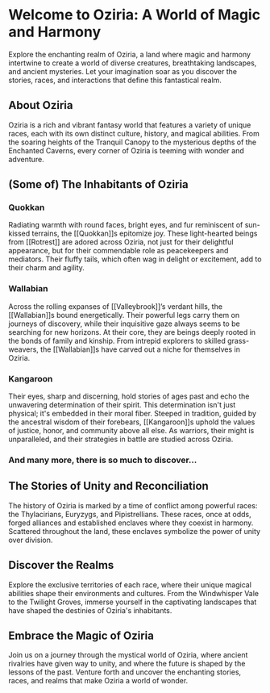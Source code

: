 
# Welcome to Oziria: A World of Magic and Harmony

Explore the enchanting realm of Oziria, a land where magic and harmony intertwine to create a world of diverse creatures, breathtaking landscapes, and ancient mysteries. Let your imagination soar as you discover the stories, races, and interactions that define this fantastical realm.

## About Oziria

Oziria is a rich and vibrant fantasy world that features a variety of unique races, each with its own distinct culture, history, and magical abilities. From the soaring heights of the Tranquil Canopy to the mysterious depths of the Enchanted Caverns, every corner of Oziria is teeming with wonder and adventure.

## (Some of) The Inhabitants of Oziria

### Quokkan

Radiating warmth with round faces, bright eyes, and fur reminiscent of sun-kissed terrains, the [[Quokkan]]s epitomize joy. These light-hearted beings from [[Rotrest]] are adored across Oziria, not just for their delightful appearance, but for their commendable role as peacekeepers and mediators. Their fluffy tails, which often wag in delight or excitement, add to their charm and agility.

### Wallabian

Across the rolling expanses of [[Valleybrook]]’s verdant hills, the [[Wallabian]]s bound energetically. Their powerful legs carry them on journeys of discovery, while their inquisitive gaze always seems to be searching for new horizons. At their core, they are beings deeply rooted in the bonds of family and kinship. From intrepid explorers to skilled grass-weavers, the [[Wallabian]]s have carved out a niche for themselves in Oziria.

### Kangaroon

Their eyes, sharp and discerning, hold stories of ages past and echo the unwavering determination of their spirit. This determination isn't just physical; it's embedded in their moral fiber. Steeped in tradition, guided by the ancestral wisdom of their forebears, [[Kangaroon]]s uphold the values of justice, honor, and community above all else. As warriors, their might is unparalleled, and their strategies in battle are studied across Oziria.

### And many more, there is so much to discover...

## The Stories of Unity and Reconciliation

The history of Oziria is marked by a time of conflict among powerful races: the Thylacirians, Euryzygs, and Pipistrellians. These races, once at odds, forged alliances and established enclaves where they coexist in harmony. Scattered throughout the land, these enclaves symbolize the power of unity over division.

## Discover the Realms

Explore the exclusive territories of each race, where their unique magical abilities shape their environments and cultures. From the Windwhisper Vale to the Twilight Groves, immerse yourself in the captivating landscapes that have shaped the destinies of Oziria's inhabitants.

## Embrace the Magic of Oziria

Join us on a journey through the mystical world of Oziria, where ancient rivalries have given way to unity, and where the future is shaped by the lessons of the past. Venture forth and uncover the enchanting stories, races, and realms that make Oziria a world of wonder.
